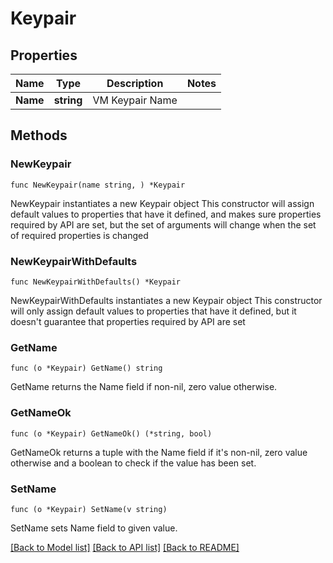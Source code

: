 # Keypair

## Properties

Name | Type | Description | Notes
------------ | ------------- | ------------- | -------------
**Name** | **string** | VM Keypair Name | 

## Methods

### NewKeypair

`func NewKeypair(name string, ) *Keypair`

NewKeypair instantiates a new Keypair object
This constructor will assign default values to properties that have it defined,
and makes sure properties required by API are set, but the set of arguments
will change when the set of required properties is changed

### NewKeypairWithDefaults

`func NewKeypairWithDefaults() *Keypair`

NewKeypairWithDefaults instantiates a new Keypair object
This constructor will only assign default values to properties that have it defined,
but it doesn't guarantee that properties required by API are set

### GetName

`func (o *Keypair) GetName() string`

GetName returns the Name field if non-nil, zero value otherwise.

### GetNameOk

`func (o *Keypair) GetNameOk() (*string, bool)`

GetNameOk returns a tuple with the Name field if it's non-nil, zero value otherwise
and a boolean to check if the value has been set.

### SetName

`func (o *Keypair) SetName(v string)`

SetName sets Name field to given value.



[[Back to Model list]](../README.md#documentation-for-models) [[Back to API list]](../README.md#documentation-for-api-endpoints) [[Back to README]](../README.md)


